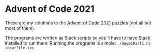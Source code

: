 # Advent of Code 2021

These are my solutions to the [Advent of Code
2021](https://adventofcode.com/2021) puzzles (not all but most of them).

The programs are written as Stack scripts so you'll have to have
[Stack](https://docs.haskellstack.org/en/stable/README/#how-to-install)
installed to run them. Running the programs is simple: `./Day01Part1.hs
inputfile.txt`